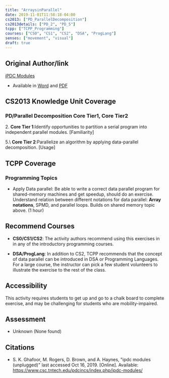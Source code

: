 ```yaml
---
title: "ArraysinParallel"
date: 2019-11-01T11:58:18-04:00
cs2013: ["PD_ParallelDecomposition"]
cs2013details: ["PD_2", "PD_5"]
tcpp: ["TCPP_Programming"]
courses: ["CS0", "CS1", "CS2", "DSA", "ProgLang"]
senses: ["movement", "visual"]
draft: true
---
```


## Original Author/link
[iPDC Modules](https://www.csc.tntech.edu/pdcincs/index.php/ipdc-modules/)

* Available in [Word](https://www.csc.tntech.edu/pdcincs/resources/modules/unplugged/arrays/Arrays%20in%20Parallel.docx) and [PDF](https://www.csc.tntech.edu/pdcincs/resources/modules/unplugged/arrays/Arrays%20in%20Parallel.pdf)

## CS2013 Knowledge Unit Coverage

### PD/Parallel Decomposition Core Tier1, Core Tier2



2\. **Core Tier 1**:Identify opportunities to partition a serial program into independent parallel modules. [Familiarity]

5.\ **Core Tier 2**:Parallelize an algorithm by applying data-parallel decomposition. [Usage]


## TCPP Coverage

### Programming Topics

* Apply Data parallel: Be able to write a correct data parallel program 
  for shared-memory machines and get speedup, should do an exercise. 
  Understand relation between different notations for data parallel: 
  **Array notations**, SPMD, and parallel loops. Builds on shared memory 
  topic above. (1 hour)


## Recommend Courses
* **CS0/CS1/CS2**: The activity authors recommend using this exercises in 
  in any of the introductory programming courses.

* **DSA/ProgLang**: In addition to CS2, TCPP recommends that the concept of 
  data parallel can be introduced in DSA or Programming Languages. For a large 
  course, the instructor can pick a few student volunteers to illustrate the 
  exercise to the rest of the class. 

## Accessibility 

This activity requires students to get up and go to a chalk board to complete 
exercise, and may be challenging for students who are mobility-impaired. 

## Assessment

* Unknown (None found)

## Citations

* S. K. Ghafoor, M. Rogers, D. Brown, and A. Haynes, "ipdc modules (unplugged)" 
  last accessed Oct 16, 2019. [Online]. Available: https://www.csc.tntech.edu/pdcincs/index.php/ipdc-modules/
